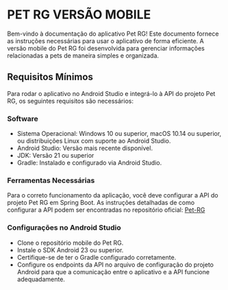 # PET RG VERSÃO MOBILE
Bem-vindo à documentação do aplicativo Pet RG! Este documento fornece as instruções necessárias para usar o aplicativo de forma eficiente. A versão mobile do Pet RG foi desenvolvida para gerenciar informações relacionadas a pets de maneira simples e organizada.



## Requisitos Mínimos
Para rodar o aplicativo no Android Studio e integrá-lo à API do projeto Pet RG, os seguintes requisitos são necessários:
### Software
* Sistema Operacional: Windows 10 ou superior, macOS 10.14 ou superior, ou distribuições Linux com suporte ao Android Studio.
* Android Studio: Versão mais recente disponível.
* JDK: Versão 21 ou superior
* Gradle: Instalado e configurado via Android Studio.
### Ferramentas Necessárias
Para o correto funcionamento da aplicação, você deve configurar a API do projeto Pet RG em Spring Boot. As instruções detalhadas de como configurar a API podem ser encontradas no repositório oficial: [Pet-RG](https://github.com/Sync-BR/petrg)
### Configurações no Android Studio
* Clone o repositório mobile do Pet RG.
* Instale o SDK Android 23 ou superior.
* Certifique-se de ter o Gradle configurado corretamente.
* Configure os endpoints da API no arquivo de configuração do projeto Android para que a comunicação entre o aplicativo e a API funcione adequadamente.
